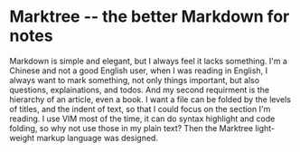 # Marktree -- the better Markdown for notes

Markdown is simple and elegant, but I always feel it lacks something.
I'm a Chinese and not a good English user, when I was reading in English,
I always want to mark something, not only things important, 
  but also questions, explainations, and todos.
And my second requirment is the hierarchy of an article, even a book.
  I want a file can be folded by the levels of titles, and the indent of text,
  so that I could focus on the section I'm reading.
I use VIM most of the time, it can do syntax highlight and code folding,
  so why not use those in my plain text?
Then the Marktree light-weight markup language was designed.
